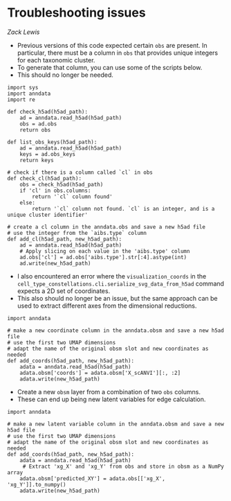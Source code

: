 # Troubleshooting issues

_Zack Lewis_

- Previous versions of this code expected certain `obs` are present. In particular, there must be a column in `obs` that provides unique integers for each taxonomic cluster. 
- To generate that column, you can use some of the scripts below.
- This should no longer be needed. 

```
import sys
import anndata
import re

def check_h5ad(h5ad_path):
    ad = anndata.read_h5ad(h5ad_path)
    obs = ad.obs
    return obs

def list_obs_keys(h5ad_path):
    ad = anndata.read_h5ad(h5ad_path)
    keys = ad.obs_keys
    return keys

# check if there is a column called `cl` in obs
def check_cl(h5ad_path):
    obs = check_h5ad(h5ad_path)
    if 'cl' in obs.columns:
        return '`cl` column found'
    else:
        return '`cl` column not found. `cl` is an integer, and is a unique cluster identifier'
    
# create a cl column in the anndata.obs and save a new h5ad file
# use the integer from the `aibs.type` column
def add_cl(h5ad_path, new_h5ad_path):
    ad = anndata.read_h5ad(h5ad_path)
    # Apply slicing on each value in the 'aibs.type' column
    ad.obs['cl'] = ad.obs['aibs.type'].str[:4].astype(int)
    ad.write(new_h5ad_path)
```

- I also encountered an error where the `visualization_coords` in the `cell_type_constellations.cli.serialize_svg_data_from_h5ad` command expects a 2D set of coordinates. 
- This also should no longer be an issue, but the same approach can be used to extract different axes from the dimensional reductions. 

```
import anndata

# make a new coordinate column in the anndata.obsm and save a new h5ad file
# use the first two UMAP dimensions
# adapt the name of the original obsm slot and new coordinates as needed
def add_coords(h5ad_path, new_h5ad_path):
    adata = anndata.read_h5ad(h5ad_path)
    adata.obsm['coords'] = adata.obsm['X_scANVI'][:, :2]
    adata.write(new_h5ad_path)

```

- Create a new `obsm` layer from a combination of two `obs` columns.
- These can end up being new latent variables for edge calculation.

```
import anndata

# make a new latent variable column in the anndata.obsm and save a new h5ad file
# use the first two UMAP dimensions
# adapt the name of the original obsm slot and new coordinates as needed
def add_coords(h5ad_path, new_h5ad_path):
    adata = anndata.read_h5ad(h5ad_path)
     # Extract 'xg_X' and 'xg_Y' from obs and store in obsm as a NumPy array
    adata.obsm['predicted_XY'] = adata.obs[['xg_X', 'xg_Y']].to_numpy()
    adata.write(new_h5ad_path)

```